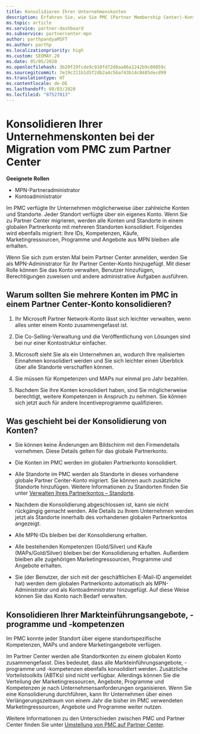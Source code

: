 ```yaml
---
title: Konsolidieren Ihrer Unternehmenskonten
description: Erfahren Sie, wie Sie PMC (Partner Membership Center)-Konten in einem einzigen Konto im Partner Center zusammenführen. Gilt für die Migration vom PMC zum Partner Center.
ms.topic: article
ms.service: partner-dashboard
ms.subservice: partnercenter-mpn
author: parthpandyaMSFT
ms.author: parthp
ms.localizationpriority: high
ms.custom: SEOMAY.20
ms.date: 05/05/2020
ms.openlocfilehash: 3b20f29fcde9c910fd72d0aa86a1242b9c00859c
ms.sourcegitcommit: 7e19c211b1d5f2db2a4c56a743b14c8485decd99
ms.translationtype: HT
ms.contentlocale: de-DE
ms.lasthandoff: 08/03/2020
ms.locfileid: "87527813"
---
```

# <a name="consolidate-your-company-accounts-when-migrating-from-pmc-to-partner-center"></a>Konsolidieren Ihrer Unternehmenskonten bei der Migration vom PMC zum Partner Center

**Geeignete Rollen**

- MPN-Partneradministrator
- Kontoadministrator

Im PMC verfügte Ihr Unternehmen möglicherweise über zahlreiche Konten und Standorte. Jeder Standort verfügte über ein eigenes Konto. Wenn Sie zu Partner Center migrieren, werden alle Konten und Standorte in einem globalen Partnerkonto mit mehreren Standorten konsolidiert. Folgendes wird ebenfalls migriert: Ihre IDs, Kompetenzen, Käufe, Marketingressourcen, Programme und Angebote aus MPN bleiben alle erhalten.

Wenn Sie sich zum ersten Mal beim Partner Center anmelden, werden Sie als MPN-Administrator für Ihr Partner Center-Konto hinzugefügt. Mit dieser Rolle können Sie das Konto verwalten, Benutzer hinzufügen, Berechtigungen zuweisen und andere administrative Aufgaben ausführen.

## <a name="why-should-you-consolidate-your-multiple-accounts-in-pmc-into-one-account-in-partner-center"></a>Warum sollten Sie mehrere Konten im PMC in einem Partner Center-Konto konsolidieren?

1. Ihr Microsoft Partner Network-Konto lässt sich leichter verwalten, wenn alles unter einem Konto zusammengefasst ist.

2. Die Co-Selling-Verwaltung und die Veröffentlichung von Lösungen sind bei nur einer Kontostruktur einfacher.

3. Microsoft sieht Sie als ein Unternehmen an, wodurch Ihre realisierten Einnahmen konsolidiert werden und Sie sich leichter einen Überblick über alle Standorte verschaffen können.  

4. Sie müssen für Kompetenzen und MAPs nur einmal pro Jahr bezahlen.

5. Nachdem Sie Ihre Konten konsolidiert haben, sind Sie möglicherweise berechtigt, weitere Kompetenzen in Anspruch zu nehmen. Sie können sich jetzt auch für andere Incentiveprogramme qualifizieren.

## <a name="what-happens-during-consolidation-of-accounts"></a>Was geschieht bei der Konsolidierung von Konten?

- Sie können keine Änderungen am Bildschirm mit den Firmendetails vornehmen. Diese Details gelten für das globale Partnerkonto.

- Die Konten im PMC werden im globalen Partnerkonto konsolidiert.

- Alle Standorte im PMC werden als Standorte in dieses vorhandene globale Partner Center-Konto migriert. Sie können auch zusätzliche Standorte hinzufügen. Weitere Informationen zu Standorten finden Sie unter [Verwalten Ihres Partnerkontos – Standorte](manage-locations.md).

- Nachdem die Konsolidierung abgeschlossen ist, kann sie nicht rückgängig gemacht werden. Alle Details zu Ihrem Unternehmen werden jetzt als Standorte innerhalb des vorhandenen globalen Partnerkontos angezeigt. 

- Alle MPN-IDs bleiben bei der Konsolidierung erhalten.

- Alle bestehenden Kompetenzen (Gold/Silver) und Käufe (MAPs/Gold/Silver) bleiben bei der Konsolidierung erhalten. Außerdem bleiben alle zugehörigen Marketingressourcen, Programme und Angebote erhalten.

- Sie (der Benutzer, der sich mit der geschäftlichen E-Mail-ID angemeldet hat) werden dem globalen Partnerkonto automatisch als MPN-Administrator und als Kontoadministrator hinzugefügt. Auf diese Weise können Sie das Konto nach Bedarf verwalten.

## <a name="consolidating-your-go-to-market-offers-programs-and-competencies"></a>Konsolidieren Ihrer Markteinführungsangebote, -programme und -kompetenzen

Im PMC konnte jeder Standort über eigene standortspezifische Kompetenzen, MAPs und andere Marketingangebote verfügen.

Im Partner Center werden alle Standortkonten zu einem globalen Konto zusammengefasst. Dies bedeutet, dass alle Markteinführungsangebote, -programme und -kompetenzen ebenfalls konsolidiert werden. Zusätzliche Vorteilstoolkits (ABTKs) sind nicht verfügbar. Allerdings können Sie die Verteilung der Marketingressourcen, Angebote, Programme und Kompetenzen je nach Unternehmensanforderungen organisieren. Wenn Sie eine Konsolidierung durchführen, kann Ihr Unternehmen über einen Verlängerungszeitraum von einem Jahr die bisher im PMC verwendeten Marketingressourcen, Angebote und Programme weiter nutzen.

Weitere Informationen zu den Unterschieden zwischen PMC und Partner Center finden Sie unter [Umstellung von PMC auf Partner Center](guide-to-migration.md).

